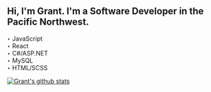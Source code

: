 ## Hi, I'm Grant. I'm a Software Developer in the Pacific Northwest. <br> 
‣ JavaScript <br> ‣ React <br> ‣ C#/ASP.NET <br> ‣ MySQL <br> ‣ HTML/SCSS <br>

[![Grant's github stats](https://github-readme-stats.vercel.app/api?username=granteadie)](https://github.com/anuraghazra/github-readme-stats)
